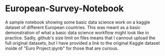 # European-Survey-Notebook

A sample notebook showing some basic data science work on a kaggle dataset of different European countries. This was meant as a basic demonstration of what a basic data science workflow might look like in practice. Sadly, github's size limit on files means that I cannout upload the full original datasets, but I have provided a link to the original Kaggle dataset inside of "Euro Project.ipynb" for those that are curious. 
